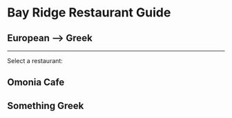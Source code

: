 # Bay Ridge Restaurant Guide
## European --> Greek
---
Select a restaurant:
## Omonia Cafe  
## Something Greek
